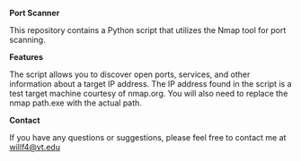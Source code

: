 **Port Scanner**

This repository contains a Python script that utilizes the Nmap tool for port scanning. 

**Features**

The script allows you to discover open ports, services, and other information about a target IP address. The IP address found in the script is a test target machine courtesy of nmap.org. You will also need to replace the nmap path.exe with the actual path. 

**Contact**

If you have any questions or suggestions, please feel free to contact me at willf4@vt.edu

